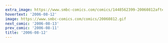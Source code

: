 ```yaml
---
extra_image: https://www.smbc-comics.com/comics/1448562399-20060812after.png
hovertext: '2006-08-12'
image: https://www.smbc-comics.com/comics/20060812.gif
next_comic: '2006-08-13'
prev_comic: '2006-08-11'
title: '2006-08-12'
---
```


